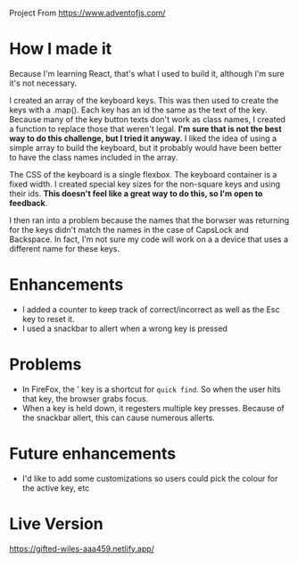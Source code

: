 Project From https://www.adventofjs.com/

# How I made it

Because I'm learning React, that's what I used to build it, although I'm sure it's not necessary.

I created an array of the keyboard keys. This was then used to create the keys with a .map(). Each key has an id the same as the text of the key. Because many of the key button texts don't work as class names, I created a function to replace those that weren't legal. **I'm sure that is not the best way to do this challenge, but I tried it anyway.** I liked the idea of using a simple array to build the keyboard, but it probably would have been better to have the class names included in the array. 

The CSS of the keyboard is a single flexbox. The keyboard container is a fixed width. I created special key sizes for the non-square keys and using their ids. **This doesn't feel like a great way to do this, so I'm open to feedback**. 

I then ran into a problem because the names that the borwser was returning for the keys didn't match the names in the case of CapsLock and Backspace. In fact, I'm not sure my code will work on a a device that uses a different name for these keys.

# Enhancements
* I added a counter to keep track of correct/incorrect as well as the Esc key to reset it.
* I used a snackbar to allert when a wrong key is pressed

# Problems

* In FireFox, the ' key is a shortcut for `quick find`. So when the user hits that key, the browser grabs focus.
* When a key is held down, it regesters multiple key presses. Because of the snackbar allert, this can cause numerous allerts. 

# Future enhancements
* I'd like to add some customizations so users could pick the colour for the active key, etc



# Live Version

https://gifted-wiles-aaa459.netlify.app/